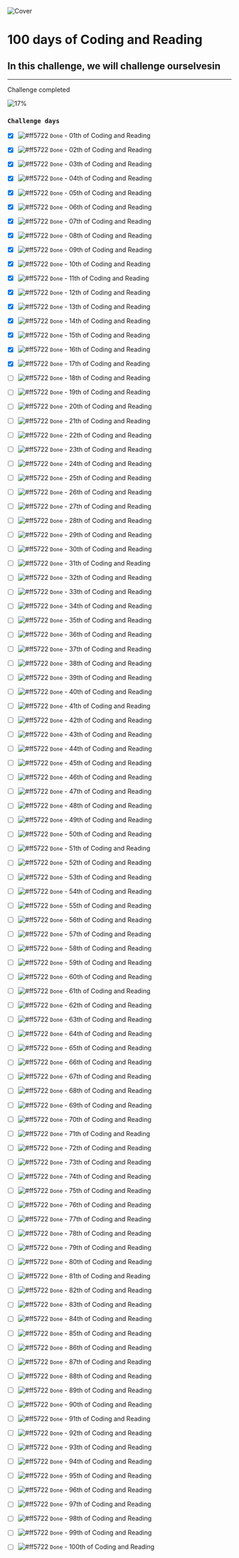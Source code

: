 ![Cover](https://user-images.githubusercontent.com/77260050/144097650-92adfe6e-a0d0-410b-b88e-ec7661f8fdf7.png)
# 100 days of Coding and Reading

## In this challenge, we will challenge ourselvesin 

---
Challenge completed

![17%](https://progress-bar.dev/17/?title=Done)


### `Challenge days`


- [x] ![#ff5722](https://via.placeholder.com/12/ff5722/000000?text=+) `Done` - 01th of Coding and Reading 

- [x] ![#ff5722](https://via.placeholder.com/12/ff5722/000000?text=+) `Done` - 02th of Coding and Reading

- [x] ![#ff5722](https://via.placeholder.com/12/ff5722/000000?text=+) `Done` - 03th of Coding and Reading

- [x] ![#ff5722](https://via.placeholder.com/12/ff5722/000000?text=+) `Done` - 04th of Coding and Reading

- [x] ![#ff5722](https://via.placeholder.com/12/ff5722/000000?text=+) `Done` - 05th of Coding and Reading

- [x] ![#ff5722](https://via.placeholder.com/12/ff5722/000000?text=+) `Done` - 06th of Coding and Reading

- [x] ![#ff5722](https://via.placeholder.com/12/ff5722/000000?text=+) `Done` - 07th of Coding and Reading

- [x] ![#ff5722](https://via.placeholder.com/12/ff5722/000000?text=+) `Done` - 08th of Coding and Reading

- [x] ![#ff5722](https://via.placeholder.com/12/ff5722/000000?text=+) `Done` - 09th of Coding and Reading

- [x] ![#ff5722](https://via.placeholder.com/12/ff5722/000000?text=+) `Done` - 10th of Coding and Reading

- [x] ![#ff5722](https://via.placeholder.com/12/ff5722/000000?text=+) `Done` - 11th of Coding and Reading

- [x] ![#ff5722](https://via.placeholder.com/12/ff5722/000000?text=+) `Done` - 12th of Coding and Reading

- [x] ![#ff5722](https://via.placeholder.com/12/ff5722/000000?text=+) `Done` - 13th of Coding and Reading

- [x] ![#ff5722](https://via.placeholder.com/12/ff5722/000000?text=+) `Done` - 14th of Coding and Reading

- [x] ![#ff5722](https://via.placeholder.com/12/ff5722/000000?text=+) `Done` - 15th of Coding and Reading

- [x] ![#ff5722](https://via.placeholder.com/12/ff5722/000000?text=+) `Done` - 16th of Coding and Reading

- [x] ![#ff5722](https://via.placeholder.com/12/ff5722/000000?text=+) `Done` - 17th of Coding and Reading

- [ ] ![#ff5722](https://via.placeholder.com/12/ff5722/000000?text=+) `Done` - 18th of Coding and Reading

- [ ] ![#ff5722](https://via.placeholder.com/12/ff5722/000000?text=+) `Done` - 19th of Coding and Reading

- [ ] ![#ff5722](https://via.placeholder.com/12/ff5722/000000?text=+) `Done` - 20th of Coding and Reading

- [ ] ![#ff5722](https://via.placeholder.com/12/ff5722/000000?text=+) `Done` - 21th of Coding and Reading

- [ ] ![#ff5722](https://via.placeholder.com/12/ff5722/000000?text=+) `Done` - 22th of Coding and Reading

- [ ] ![#ff5722](https://via.placeholder.com/12/ff5722/000000?text=+) `Done` - 23th of Coding and Reading

- [ ] ![#ff5722](https://via.placeholder.com/12/ff5722/000000?text=+) `Done` - 24th of Coding and Reading

- [ ] ![#ff5722](https://via.placeholder.com/12/ff5722/000000?text=+) `Done` - 25th of Coding and Reading

- [ ] ![#ff5722](https://via.placeholder.com/12/ff5722/000000?text=+) `Done` - 26th of Coding and Reading

- [ ] ![#ff5722](https://via.placeholder.com/12/ff5722/000000?text=+) `Done` - 27th of Coding and Reading

- [ ] ![#ff5722](https://via.placeholder.com/12/ff5722/000000?text=+) `Done` - 28th of Coding and Reading

- [ ] ![#ff5722](https://via.placeholder.com/12/ff5722/000000?text=+) `Done` - 29th of Coding and Reading

- [ ] ![#ff5722](https://via.placeholder.com/12/ff5722/000000?text=+) `Done` - 30th of Coding and Reading

- [ ] ![#ff5722](https://via.placeholder.com/12/ff5722/000000?text=+) `Done` - 31th of Coding and Reading

- [ ] ![#ff5722](https://via.placeholder.com/12/ff5722/000000?text=+) `Done` - 32th of Coding and Reading

- [ ] ![#ff5722](https://via.placeholder.com/12/ff5722/000000?text=+) `Done` - 33th of Coding and Reading

- [ ] ![#ff5722](https://via.placeholder.com/12/ff5722/000000?text=+) `Done` - 34th of Coding and Reading

- [ ] ![#ff5722](https://via.placeholder.com/12/ff5722/000000?text=+) `Done` - 35th of Coding and Reading

- [ ] ![#ff5722](https://via.placeholder.com/12/ff5722/000000?text=+) `Done` - 36th of Coding and Reading

- [ ] ![#ff5722](https://via.placeholder.com/12/ff5722/000000?text=+) `Done` - 37th of Coding and Reading

- [ ] ![#ff5722](https://via.placeholder.com/12/ff5722/000000?text=+) `Done` - 38th of Coding and Reading

- [ ] ![#ff5722](https://via.placeholder.com/12/ff5722/000000?text=+) `Done` - 39th of Coding and Reading

- [ ] ![#ff5722](https://via.placeholder.com/12/ff5722/000000?text=+) `Done` - 40th of Coding and Reading

- [ ] ![#ff5722](https://via.placeholder.com/12/ff5722/000000?text=+) `Done` - 41th of Coding and Reading

- [ ] ![#ff5722](https://via.placeholder.com/12/ff5722/000000?text=+) `Done` - 42th of Coding and Reading

- [ ] ![#ff5722](https://via.placeholder.com/12/ff5722/000000?text=+) `Done` - 43th of Coding and Reading

- [ ] ![#ff5722](https://via.placeholder.com/12/ff5722/000000?text=+) `Done` - 44th of Coding and Reading

- [ ] ![#ff5722](https://via.placeholder.com/12/ff5722/000000?text=+) `Done` - 45th of Coding and Reading

- [ ] ![#ff5722](https://via.placeholder.com/12/ff5722/000000?text=+) `Done` - 46th of Coding and Reading

- [ ] ![#ff5722](https://via.placeholder.com/12/ff5722/000000?text=+) `Done` - 47th of Coding and Reading

- [ ] ![#ff5722](https://via.placeholder.com/12/ff5722/000000?text=+) `Done` - 48th of Coding and Reading

- [ ] ![#ff5722](https://via.placeholder.com/12/ff5722/000000?text=+) `Done` - 49th of Coding and Reading

- [ ] ![#ff5722](https://via.placeholder.com/12/ff5722/000000?text=+) `Done` - 50th of Coding and Reading

- [ ] ![#ff5722](https://via.placeholder.com/12/ff5722/000000?text=+) `Done` - 51th of Coding and Reading

- [ ] ![#ff5722](https://via.placeholder.com/12/ff5722/000000?text=+) `Done` - 52th of Coding and Reading

- [ ] ![#ff5722](https://via.placeholder.com/12/ff5722/000000?text=+) `Done` - 53th of Coding and Reading

- [ ] ![#ff5722](https://via.placeholder.com/12/ff5722/000000?text=+) `Done` - 54th of Coding and Reading

- [ ] ![#ff5722](https://via.placeholder.com/12/ff5722/000000?text=+) `Done` - 55th of Coding and Reading

- [ ] ![#ff5722](https://via.placeholder.com/12/ff5722/000000?text=+) `Done` - 56th of Coding and Reading

- [ ] ![#ff5722](https://via.placeholder.com/12/ff5722/000000?text=+) `Done` - 57th of Coding and Reading

- [ ] ![#ff5722](https://via.placeholder.com/12/ff5722/000000?text=+) `Done` - 58th of Coding and Reading

- [ ] ![#ff5722](https://via.placeholder.com/12/ff5722/000000?text=+) `Done` - 59th of Coding and Reading

- [ ] ![#ff5722](https://via.placeholder.com/12/ff5722/000000?text=+) `Done` - 60th of Coding and Reading

- [ ] ![#ff5722](https://via.placeholder.com/12/ff5722/000000?text=+) `Done` - 61th of Coding and Reading

- [ ] ![#ff5722](https://via.placeholder.com/12/ff5722/000000?text=+) `Done` - 62th of Coding and Reading

- [ ] ![#ff5722](https://via.placeholder.com/12/ff5722/000000?text=+) `Done` - 63th of Coding and Reading

- [ ] ![#ff5722](https://via.placeholder.com/12/ff5722/000000?text=+) `Done` - 64th of Coding and Reading

- [ ] ![#ff5722](https://via.placeholder.com/12/ff5722/000000?text=+) `Done` - 65th of Coding and Reading

- [ ] ![#ff5722](https://via.placeholder.com/12/ff5722/000000?text=+) `Done` - 66th of Coding and Reading

- [ ] ![#ff5722](https://via.placeholder.com/12/ff5722/000000?text=+) `Done` - 67th of Coding and Reading

- [ ] ![#ff5722](https://via.placeholder.com/12/ff5722/000000?text=+) `Done` - 68th of Coding and Reading

- [ ] ![#ff5722](https://via.placeholder.com/12/ff5722/000000?text=+) `Done` - 69th of Coding and Reading

- [ ] ![#ff5722](https://via.placeholder.com/12/ff5722/000000?text=+) `Done` - 70th of Coding and Reading

- [ ] ![#ff5722](https://via.placeholder.com/12/ff5722/000000?text=+) `Done` - 71th of Coding and Reading

- [ ] ![#ff5722](https://via.placeholder.com/12/ff5722/000000?text=+) `Done` - 72th of Coding and Reading

- [ ] ![#ff5722](https://via.placeholder.com/12/ff5722/000000?text=+) `Done` - 73th of Coding and Reading

- [ ] ![#ff5722](https://via.placeholder.com/12/ff5722/000000?text=+) `Done` - 74th of Coding and Reading

- [ ] ![#ff5722](https://via.placeholder.com/12/ff5722/000000?text=+) `Done` - 75th of Coding and Reading

- [ ] ![#ff5722](https://via.placeholder.com/12/ff5722/000000?text=+) `Done` - 76th of Coding and Reading

- [ ] ![#ff5722](https://via.placeholder.com/12/ff5722/000000?text=+) `Done` - 77th of Coding and Reading

- [ ] ![#ff5722](https://via.placeholder.com/12/ff5722/000000?text=+) `Done` - 78th of Coding and Reading

- [ ] ![#ff5722](https://via.placeholder.com/12/ff5722/000000?text=+) `Done` - 79th of Coding and Reading

- [ ] ![#ff5722](https://via.placeholder.com/12/ff5722/000000?text=+) `Done` - 80th of Coding and Reading

- [ ] ![#ff5722](https://via.placeholder.com/12/ff5722/000000?text=+) `Done` - 81th of Coding and Reading

- [ ] ![#ff5722](https://via.placeholder.com/12/ff5722/000000?text=+) `Done` - 82th of Coding and Reading

- [ ] ![#ff5722](https://via.placeholder.com/12/ff5722/000000?text=+) `Done` - 83th of Coding and Reading

- [ ] ![#ff5722](https://via.placeholder.com/12/ff5722/000000?text=+) `Done` - 84th of Coding and Reading

- [ ] ![#ff5722](https://via.placeholder.com/12/ff5722/000000?text=+) `Done` - 85th of Coding and Reading

- [ ] ![#ff5722](https://via.placeholder.com/12/ff5722/000000?text=+) `Done` - 86th of Coding and Reading

- [ ] ![#ff5722](https://via.placeholder.com/12/ff5722/000000?text=+) `Done` - 87th of Coding and Reading

- [ ] ![#ff5722](https://via.placeholder.com/12/ff5722/000000?text=+) `Done` - 88th of Coding and Reading

- [ ] ![#ff5722](https://via.placeholder.com/12/ff5722/000000?text=+) `Done` - 89th of Coding and Reading

- [ ] ![#ff5722](https://via.placeholder.com/12/ff5722/000000?text=+) `Done` - 90th of Coding and Reading

- [ ] ![#ff5722](https://via.placeholder.com/12/ff5722/000000?text=+) `Done` - 91th of Coding and Reading

- [ ] ![#ff5722](https://via.placeholder.com/12/ff5722/000000?text=+) `Done` - 92th of Coding and Reading

- [ ] ![#ff5722](https://via.placeholder.com/12/ff5722/000000?text=+) `Done` - 93th of Coding and Reading

- [ ] ![#ff5722](https://via.placeholder.com/12/ff5722/000000?text=+) `Done` - 94th of Coding and Reading

- [ ] ![#ff5722](https://via.placeholder.com/12/ff5722/000000?text=+) `Done` - 95th of Coding and Reading

- [ ] ![#ff5722](https://via.placeholder.com/12/ff5722/000000?text=+) `Done` - 96th of Coding and Reading

- [ ] ![#ff5722](https://via.placeholder.com/12/ff5722/000000?text=+) `Done` - 97th of Coding and Reading

- [ ] ![#ff5722](https://via.placeholder.com/12/ff5722/000000?text=+) `Done` - 98th of Coding and Reading

- [ ] ![#ff5722](https://via.placeholder.com/12/ff5722/000000?text=+) `Done` - 99th of Coding and Reading

- [ ] ![#ff5722](https://via.placeholder.com/12/ff5722/000000?text=+) `Done` - 100th of Coding and Reading


<!-- |  unit  |  unit  |  unit  |
| ----- | ----- | ----- |  -->






